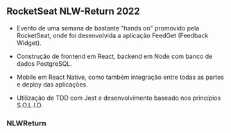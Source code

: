 ## RocketSeat NLW-Return 2022

* Evento de uma semana de bastante "hands on" promovido pela RocketSeat, onde foi desenvolvida a aplicação FeedGet (Feedback Widget).

* Construção de frontend em React, backend em Node com banco de dados PostgreSQL.

* Mobile em React Native, como também integração entre todas as partes e deploy das aplicações.

* Utilização de TDD com Jest e desenvolvimento baseado nos princípios S.O.L.I.D.
### NLWReturn
